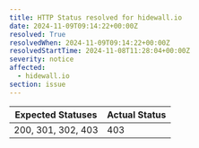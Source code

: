 ```yaml
---
title: HTTP Status resolved for hidewall.io
date: 2024-11-09T09:14:22+00:00Z
resolved: True
resolvedWhen: 2024-11-09T09:14:22+00:00Z
resolvedStartTime: 2024-11-08T11:28:04+00:00Z
severity: notice
affected:
  - hidewall.io
section: issue
---
```


| Expected Statuses | Actual Status  |
|-------------------|----------------|
| 200, 301, 302, 403 | 403 |
